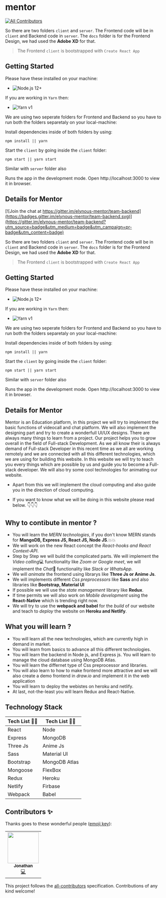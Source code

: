 # mentor
<!-- ALL-CONTRIBUTORS-BADGE:START - Do not remove or modify this section -->
[![All Contributors](https://img.shields.io/badge/all_contributors-1-orange.svg?style=flat-square)](#contributors-)
<!-- ALL-CONTRIBUTORS-BADGE:END -->

So there are two folders `client` and `server`. The Frontend code will be in `client` and Backend code in `server`. The `docs` folder is for the Frontend Design, we had used the **Adobe XD** for that. 

> The Frontend `client` is bootstrapped with `Create React App`

## Getting Started

Please have these installed on your machine:
- ![Node.js 12+](https://nodejs.org/en/)

If you are working in `Yarn` then: 
- ![Yarn v1](https://yarnpkg.com/getting-started/install)

We are using two seperate folders for Frontend and Backend so you have to run both the folders separetaly on your local-machine: 

Install dependencies inside of both folders by using:
```
npm install || yarn
``` 

Start the `client` by going inside the `client` folder:
```
npm start || yarn start
```
Similar with `server` folder also

Runs the app in the development mode.
Open http://localhost:3000 to view it in browser.

## Details for Mentor

[![Join the chat at https://gitter.im/elynous-mentor/team-backend](https://badges.gitter.im/elynous-mentor/team-backend.svg)](https://gitter.im/elynous-mentor/team-backend?utm_source=badge&utm_medium=badge&utm_campaign=pr-badge&utm_content=badge)

So there are two folders `client` and `server`. The Frontend code will be in `client` and Backend code in `server`. The `docs` folder is for the Frontend Design, we had used the **Adobe XD** for that. 

> The Frontend `client` is bootstrapped with `Create React App`

## Getting Started

Please have these installed on your machine:
- ![Node.js 12+](https://nodejs.org/en/)

If you are working in `Yarn` then: 
- ![Yarn v1](https://yarnpkg.com/getting-started/install)

We are using two seperate folders for Frontend and Backend so you have to run both the folders separetaly on your local-machine: 

Install dependencies inside of both folders by using:
```
npm install || yarn
``` 

Start the `client` by going inside the `client` folder:
```
npm start || yarn start
```
Similar with `server` folder also

Runs the app in the development mode.
Open http://localhost:3000 to view it in browser.

## Details for Mentor

Mentor is an Education platform, in this project we will try to implement the basic functions of videocall and chat platform. We will also implement the designing part and try to create a wonderfull UI/UX designs. There are always many things to learn from a project. Our project helps you to grow overall in the field of Full-stack Development. As we all know their is always demand of Full-stack Developer in this recent time as we all are working remotely and we are connected with all this different technologies, which we are using for building this website. In this website we will try to teach you every things which are possible by us and guide you to become a Full-stack developer. We will also try some cool technologies for animating our website.

* Apart from this we will implement the cloud computing and also guide you in the direction of cloud computing.

* If you want to know what we will be doing in this website please read below. :point_down::point_down::point_down:

## Why to contibute in mentor ?

* You will learn the *MERN technologies*, if you don't know MERN stands for **MangoDB, Express JS, React JS, Node JS**.:boom::boom: 
* We will work on the new React concept the *React-hooks and React Context-API*.
* Step by Step we will build the complicated parts. We will implement the *Video calling*:computer: functionality like *Zoom or Google meet*, we will implement the *Chat*:speech_balloon: functionality like *Slack or WhatsApp*. 
* We will *animate* the frontend using librarys like **Three Js or Anime Js**. 
* We will implements different *Css preprocessors* like **Sass** and also libraries like **Bootstrap, Material UI**
* If possible we will use the *state management* library like **Redux**.
* If time permits we will also work on *Mobile development* using the **React-Native** which is trending right now.
* We will try to use the **webpack and babel** for the *build* of our website and teach to *deploy* the website on **Heroku and Netlify**.

## What you will learn ?

 * You will learn all the new technologies, which are currently high in demand in market. 
 * You will learn from basics to advance all this different technologies. 
 * You will learn the backend in Node js, and Express js. You will learn to manage the cloud database using MongoDB Atlas.
 * You will learn the differnet type of Css preprocessor and libraries. 
 * You will also learn to how to make frontend more attractive and we will also create a demo frontend in *draw.io* and implement it in the web application
 * You will learn to deploy the webistes on heroku and netlify.
 * At last, not-the-least you will learn Redux and React-Native. 


## Technology Stack

**Tech List :blue_book::notebook:**  | **Tech List :blue_book::notebook:**
-----------------|----------------
React | Node 
Express | MongoDB
Three Js | Anime Js
Sass | Material UI
Bootstrap | MongoDB Atlas
Mongoose | FlexBox
Redux | Heroku 
Netlify | Firbase
Webpack | Babel

## Contributors ✨

Thanks goes to these wonderful people ([emoji key](https://allcontributors.org/docs/en/emoji-key)):

<!-- ALL-CONTRIBUTORS-LIST:START - Do not remove or modify this section -->
<!-- prettier-ignore-start -->
<!-- markdownlint-disable -->
<table>
  <tr>
    <td align="center"><a href="https://github.com/jpalacio0612"><img src="https://avatars1.githubusercontent.com/u/65427911?v=4" width="100px;" alt=""/><br /><sub><b>Jonathan </b></sub></a><br /><a href="https://github.com/elynous/mentor/commits?author=jpalacio0612" title="Code">💻</a></td>
  </tr>
</table>

<!-- markdownlint-enable -->
<!-- prettier-ignore-end -->
<!-- ALL-CONTRIBUTORS-LIST:END -->

This project follows the [all-contributors](https://github.com/all-contributors/all-contributors) specification. Contributions of any kind welcome!